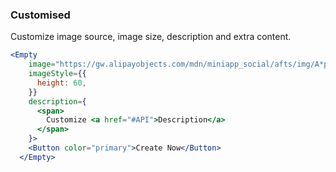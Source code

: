 <demo>

### Customised

Customize image source, image size, description and extra content.

```jsx live
<Empty
    image="https://gw.alipayobjects.com/mdn/miniapp_social/afts/img/A*pevERLJC9v0AAAAAAAAAAABjAQAAAQ/original"
    imageStyle={{
      height: 60,
    }}
    description={
      <span>
        Customize <a href="#API">Description</a>
      </span>
    }>
    <Button color="primary">Create Now</Button>
  </Empty>
```

</demo>
